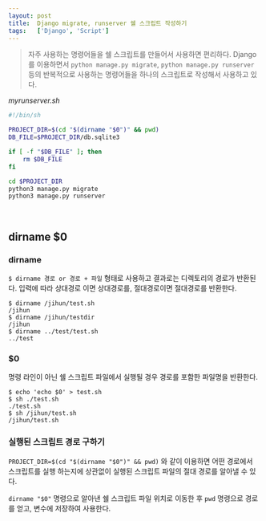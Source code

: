 ```yaml
---
layout: post
title:  Django migrate, runserver 쉘 스크립트 작성하기
tags:   ['Django', 'Script']
---
```


> 자주 사용하는 명령어들을 쉘 스크립트를 만들어서 사용하면 편리하다. Django를 이용하면서 `python manage.py migrate`, `python manage.py runserver` 등의 반복적으로 사용하는 명령어들을 하나의 스크립트로 작성해서 사용하고 있다.  

_myrunserver.sh_  
```bash
#!/bin/sh

PROJECT_DIR=$(cd "$(dirname "$0")" && pwd)
DB_FILE=$PROJECT_DIR/db.sqlite3

if [ -f "$DB_FILE" ]; then
    rm $DB_FILE
fi

cd $PROJECT_DIR
python3 manage.py migrate
python3 manage.py runserver
```  

<br/>  

## dirname $0  

### dirname  

`$ dirname 경로 or 경로 + 파일` 형태로 사용하고 결과로는 디렉토리의 경로가 반환된다. 입력에 따라 상대경로 이면 상대경로를, 절대경로이면 절대경로를 반환한다.  

```
$ dirname /jihun/test.sh
/jihun
$ dirname /jihun/testdir
/jihun
$ dirname ../test/test.sh
../test
```

### $0  

명령 라인이 아닌 쉘 스크립트 파일에서 실행될 경우 경로를 포함한 파일명을 반환한다.   

```
$ echo 'echo $0' > test.sh
$ sh ./test.sh
./test.sh
$ sh /jihun/test.sh
/jihun/test.sh
```  

### 실행된 스크립트 경로 구하기   

`PROJECT_DIR=$(cd "$(dirname "$0")" && pwd)` 와 같이 이용하면 어떤 경로에서 스크립트를 실행 하는지에 상관없이 실행된 스크립트 파일의 절대 경로를 알아낼 수 있다.  

`dirname "$0"` 명령으로 알아낸 쉘 스크립트 파일 위치로 이동한 후 `pwd` 명령으로 경로를 얻고, 변수에 저장하여 사용한다.  
